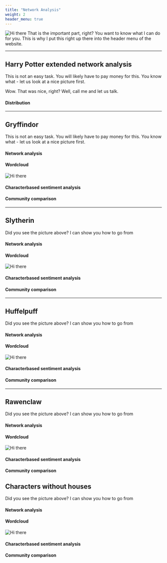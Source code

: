 ```yaml
---
title: "Network Analysis"
weight: 2
header_menu: true
---
```

![Hi there](images/Hogwarts_letter.jpg)
That is the important part, right? You want to know what I can do for you. This is why I put this right up there into the header menu of the website.

---

## Harry Potter extended network analysis

This is not an easy task. You will likely have to pay money for this. You know what - let us look at a nice picture first.


Wow. That was nice, right? Well, call me and let us talk.

#### Distribution


---

## Gryffindor

This is not an easy task. You will likely have to pay money for this. You know what - let us look at a nice picture first.


#### Network analysis

#### Wordcloud

![Hi there](images/gryffindor_wordcloud.png)

#### Characterbased sentiment analysis

#### Community comparison


---

## Slytherin

Did you see the picture above? I can show you how to go from


#### Network analysis

#### Wordcloud
![Hi there](images/slytherin_wordcloud.png)

#### Characterbased sentiment analysis

#### Community comparison

---

## Huffelpuff

Did you see the picture above? I can show you how to go from




#### Network analysis

#### Wordcloud
![Hi there](images/huffelpuff_wordcloud.png)

#### Characterbased sentiment analysis

#### Community comparison

---

## Rawenclaw

Did you see the picture above? I can show you how to go from


#### Network analysis

#### Wordcloud
![Hi there](images/rawenclaw_wordcloud.png)

#### Characterbased sentiment analysis

#### Community comparison


## Characters without houses

Did you see the picture above? I can show you how to go from


#### Network analysis

#### Wordcloud
![Hi there](images/withoutHouses_wordcloud.png)

#### Characterbased sentiment analysis

#### Community comparison
